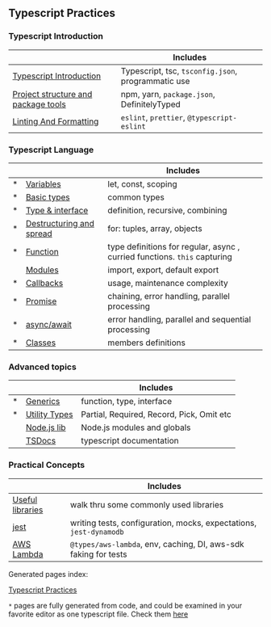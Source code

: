 ## Typescript Practices

### Typescript Introduction

|                                                             | Includes                                           |
| ----------------------------------------------------------- | -------------------------------------------------- |
| [Typescript Introduction](./content/typescript.md)          | Typescript, tsc, `tsconfig.json`, programmatic use |
| [Project structure and package tools](./content/project.md) | npm, yarn, `package.json`, DefinitelyTyped         |
| [Linting And Formatting](./content/lint-format.md)          | `eslint`, `prettier`, `@typescript-eslint`         |

### Typescript Language

|     |                                                                          | Includes                                                                  |
| --- | ------------------------------------------------------------------------ | ------------------------------------------------------------------------- |
| \*  | [Variables](./pages/language/variables.md)                               | let, const, scoping                                                       |
| \*  | [Basic types](./pages/language/basic-types.md)                           | common types                                                              |
| \*  | [Type & interface](./pages/language/type-interface.md)                   | definition, recursive, combining                                          |
| \*  | [Destructuring and spread](./pages/language/destructuring-and-spread.md) | for: tuples, array, objects                                               |
| \*  | [Function](./pages/language/function.md)                                 | type definitions for regular, async , curried functions. `this` capturing |
|     | [Modules](./content/modules.md)                                          | import, export, default export                                            |
| \*  | [Callbacks](./pages/language/callbacks.md)                               | usage, maintenance complexity                                             |
| \*  | [Promise](./pages/language/promise.md)                                   | chaining, error handling, parallel processing                             |
| \*  | [async/await](./pages/language/async-await.md)                           | error handling, parallel and sequential processing                        |
| \*  | [Classes](./pages/language/classes.md)                                   | members definitions                                                       |

### Advanced topics

|     |                                                    | Includes                                  |
| --- | -------------------------------------------------- | ----------------------------------------- |
| \*  | [Generics](./pages/language/generics.md)           | function, type, interface                 |
| \*  | [Utility Types](./pages/language/utility-types.md) | Partial, Required, Record, Pick, Omit etc |
|     | [Node.js lib](./content/nodejs-lib.md)             | Node.js modules and globals               |
|     | [TSDocs](./content/tsdocs.md)                      | typescript documentation                  |

### Practical Concepts

|                                                   | Includes                                                           |
| ------------------------------------------------- | ------------------------------------------------------------------ |
| [Useful libraries](./content/useful-libraries.md) | walk thru some commonly used libraries                             |
| [jest](./content/jest.md)                         | writing tests, configuration, mocks, expectations, `jest-dynamodb` |
| [AWS Lambda](./content/lambda.md)                 | `@types/aws-lambda`, env, caching, DI, aws-sdk faking for tests    |

Generated pages index:

[Typescript Practices](./pages/index.md)

`*` pages are fully generated from code, and could be examined in your favorite editor as one typescript file. Check them [here](https://github.com/omakoleg/typescript-practices/tree/master/src/language)
